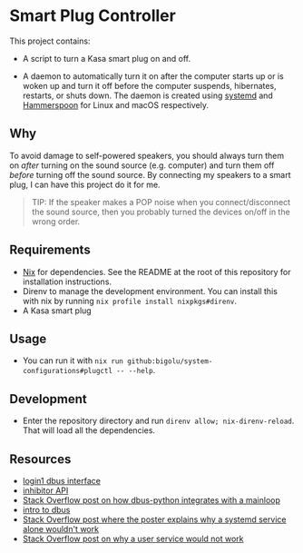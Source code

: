# Smart Plug Controller

This project contains:

- A script to turn a Kasa smart plug on and off.

- A daemon to automatically turn it on after the computer starts up or is woken
  up and turn it off before the computer suspends, hibernates, restarts, or
  shuts down. The daemon is created using [systemd][systemd] and
  [Hammerspoon][hammerspoon] for Linux and macOS respectively.

## Why

To avoid damage to self-powered speakers, you should always turn them on _after_
turning on the sound source (e.g. computer) and turn them off _before_ turning
off the sound source. By connecting my speakers to a smart plug, I can have this
project do it for me.

> TIP: If the speaker makes a POP noise when you connect/disconnect the sound
> source, then you probably turned the devices on/off in the wrong order.

## Requirements

- [Nix](https://nixos.org/) for dependencies. See the README at the root of this
  repository for installation instructions.
- Direnv to manage the development environment. You can install this with nix by
  running `nix profile install nixpkgs#direnv`.
- A Kasa smart plug

## Usage

- You can run it with
  `nix run github:bigolu/system-configurations#plugctl -- --help`.

## Development

- Enter the repository directory and run `direnv allow; nix-direnv-reload`. That
  will load all the dependencies.

## Resources

- [login1 dbus interface](https://www.freedesktop.org/software/systemd/man/org.freedesktop.login1.html)
- [inhibitor API](https://www.freedesktop.org/wiki/Software/systemd/inhibit/)
- [Stack Overflow post on how dbus-python integrates with a mainloop](https://stackoverflow.com/questions/33428804/role-of-mainloops-event-loops-in-dbus-service)
- [intro to dbus](https://www.freedesktop.org/wiki/IntroductionToDBus/)
- [Stack Overflow post where the poster explains why a systemd service alone wouldn't work](https://unix.stackexchange.com/questions/337853/how-can-i-trigger-a-systemd-unit-on-suspend-before-networking-is-shut-down)
- [Stack Overflow post on why a user service would not work](https://unix.stackexchange.com/questions/152039/how-to-run-a-user-script-after-systemd-wakeup)

[systemd]: https://systemd.io/
[hammerspoon]: https://www.hammerspoon.org/
